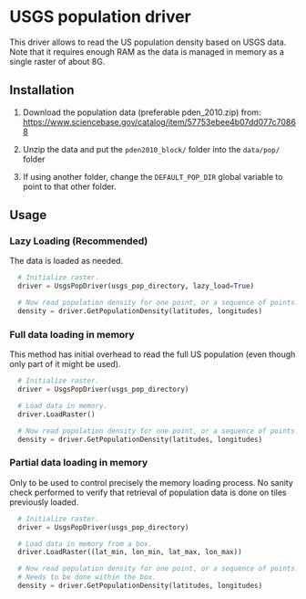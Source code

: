 # USGS population driver

This driver allows to read the US population density based on USGS data.
Note that it requires enough RAM as the data is managed in memory as a single
raster of about 8G.


## Installation

1. Download the population data (preferable pden_2010.zip) from:
    https://www.sciencebase.gov/catalog/item/57753ebee4b07dd077c70868

2. Unzip the data and put the `pden2010_block/` folder into the `data/pop/` folder

3. If using another folder, change the `DEFAULT_POP_DIR` global variable
   to point to that other folder.
   
## Usage

### Lazy Loading (Recommended)

The data is loaded as needed.

```python
  # Initialize raster.
  driver = UsgsPopDriver(usgs_pop_directory, lazy_load=True)

  # Now read population density for one point, or a sequence of points.
  density = driver.GetPopulationDensity(latitudes, longitudes)
```

### Full data loading in memory

This method has initial overhead to read the full US population (even though
only part of it might be used).

```python
  # Initialize raster.
  driver = UsgsPopDriver(usgs_pop_directory)

  # Load data in memory.
  driver.LoadRaster()

  # Now read population density for one point, or a sequence of points.
  density = driver.GetPopulationDensity(latitudes, longitudes)
```

### Partial data loading in memory

Only to be used to control precisely the memory loading process. 
No sanity check performed to verify that retrieval of population data is done
on tiles previously loaded.


```python
  # Initialize raster.
  driver = UsgsPopDriver(usgs_pop_directory)

  # Load data in memory from a box.
  driver.LoadRaster((lat_min, lon_min, lat_max, lon_max))

  # Now read population density for one point, or a sequence of points.
  # Needs to be done within the box.
  density = driver.GetPopulationDensity(latitudes, longitudes)
```

